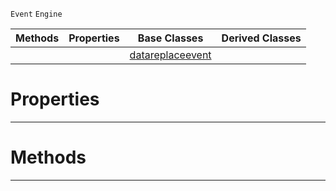  `Event` `Engine`



|Methods|Properties|Base Classes|Derived Classes|
|---|---|---|---|
| | |[datareplaceevent](https://plasmaengine.github.io/PlasmaDocs/Plasma1/C++/code_reference/class_reference/datareplaceevent.markdown)| |


 #  Properties


---  
 #  Methods


---  
 

 